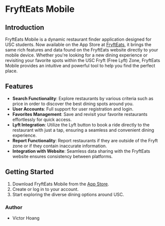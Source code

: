 # FryftEats Mobile

## Introduction
FryftEats Mobile is a dynamic restaurant finder application designed for USC students. Now available on the App Store at [FryftEats](https://apps.apple.com/us/app/fryfteats/id6502021083), it brings the same rich features and data found on the FryftEats website directly to your mobile device. Whether you're looking for a new dining experience or revisiting your favorite spots within the USC Fryft (Free Lyft) Zone, FryftEats Mobile provides an intuitive and powerful tool to help you find the perfect place.

## Features
- **Search Functionality**: Explore restaurants by various criteria such as price in order to discover the best dining spots around you.
- **User Accounts**: Full support for user registration and login.
- **Favorites Management**: Save and revisit your favorite restaurants effortlessly for quick access.
- **Lyft Integration**: Utilize the Lyft button to book a ride directly to the restaurant with just a tap, ensuring a seamless and convenient dining experience.
- **Report Functionality**: Report restaurants if they are outside of the Fryft zone or if they contain inaccurate information.
- **Integration with Website**: Seamless data sharing with the FryftEats website ensures consistency between platforms.

## Getting Started
1. Download FryftEats Mobile from the [App Store](https://apps.apple.com/us/app/fryfteats/id6502021083).
2. Create or log in to your account.
3. Start exploring the diverse dining options around USC.

### Author
- Victor Hoang
